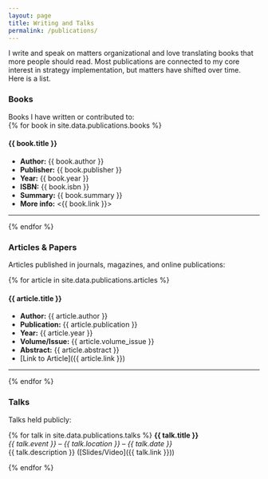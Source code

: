 ```yaml
---
layout: page
title: Writing and Talks
permalink: /publications/
---
```


I write and speak on matters organizational and love translating books that more people should read.
Most publications are connected to my core interest in strategy implementation, but matters have shifted over time.  
Here is a list.

### Books
Books I have written or contributed to:  
{% for book in site.data.publications.books %}
#### {{ book.title }}

* **Author:** {{ book.author }}
* **Publisher:** {{ book.publisher }}
* **Year:** {{ book.year }}
* **ISBN:** {{ book.isbn }}
* **Summary:** {{ book.summary }}
* **More info:** <{{ book.link }}>

---
{% endfor %}
  
### Articles & Papers
Articles published in journals, magazines, and online publications:

{% for article in site.data.publications.articles %}
#### {{ article.title }}

* **Author:** {{ article.author }}
* **Publication:** {{ article.publication }}
* **Year:** {{ article.year }}
* **Volume/Issue:** {{ article.volume_issue }}
* **Abstract:** {{ article.abstract }}   
* [Link to Article]({{ article.link }})

---
{% endfor %}

### Talks
Talks held publicly:  

{% for talk in site.data.publications.talks %}
**{{ talk.title }}**  
_{{ talk.event }}_ – _{{ talk.location }}_ – _{{ talk.date }}_  
{{ talk.description }}  ([Slides/Video]({{ talk.link }}))
  
{% endfor %}